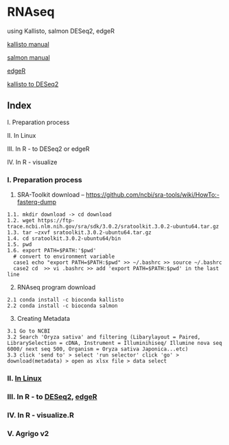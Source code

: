 # RNAseq
using Kallisto, salmon DESeq2, edgeR

[kallisto manual](https://pachterlab.github.io/kallisto/manual)

[salmon manual](https://combine-lab.github.io/salmon/getting_started/)

[edgeR](https://www.youtube.com/watch?v=hQqIBlO_j3o)

[kallisto to DESeq2](https://rpubs.com/sarah_tanja/1028886)

## Index
Ⅰ. Preparation process

Ⅱ. In Linux
 
Ⅲ. In R - to DESeq2 or edgeR

Ⅳ. In R - visualize

### Ⅰ. Preparation process
  1. SRA-Toolkit download – https://github.com/ncbi/sra-tools/wiki/HowTo:-fasterq-dump 

    1.1. mkdir download -> cd download
    1.2. wget https://ftp-trace.ncbi.nlm.nih.gov/sra/sdk/3.0.2/sratoolkit.3.0.2-ubuntu64.tar.gz
    1.3. tar –zxvf sratoolkit.3.0.2-ubuntu64.tar.gz	
    1.4. cd sratoolkit.3.0.2-ubuntu64/bin 
    1.5. pwd 
    1.6. export PATH=$PATH:'$pwd'
      # convert to environment variable
      case1 echo "export PATH=$PATH:$pwd" >> ~/.bashrc >> source ~/.bashrc
      case2 cd  >> vi .bashrc >> add 'export PATH=$PATH:$pwd' in the last line

  2. RNAseq program download
  
    2.1 conda install -c bioconda kallisto
    2.2 conda install -c bioconda salmon

  3. Creating Metadata
  
    3.1 Go to NCBI
    3.2 Search 'Oryza sativa' and filtering (Libarylayout = Paired, LibrarySelection = cDNA, Instrument = Illuminihiseq/ Illumine nova seq 6000/ next seq 500, Organism = Oryza sativa Japonica...etc)
    3.3 click 'send to' > select 'run selector' click 'go' > download(metadata) > open as xlsx file > data select

### Ⅱ. [In Linux](https://github.com/HaNjIhEoN1/RNAseq/blob/main/2.%20In%20Linux.sh)

### Ⅲ. In R - to [DESeq2](https://github.com/HaNjIhEoN1/RNAseq/blob/main/3.%20In%20R%20to%20DESeq2.R), [edgeR](https://github.com/HaNjIhEoN1/RNAseq/blob/main/3.%20In%20R%20to%20edgeR.R)

### Ⅳ. In R - visualize.R

### Ⅴ. Agrigo v2
